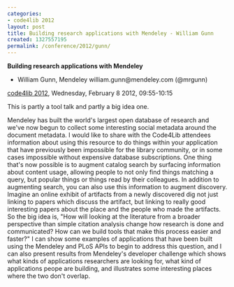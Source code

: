 ```yaml
---
categories:
- code4lib 2012
layout: post
title: Building research applications with Mendeley - William Gunn
created: 1327557195
permalink: /conference/2012/gunn/
---
```

<strong>Building research applications with Mendeley</strong>
<ul>
<li>William Gunn, Mendeley william.gunn@mendeley.com (@mrgunn)</li>
</ul>
<p><a href="/conference/2012">code4lib 2012</a>, Wednesday, February 8 2012, 09:55-10:15</p>
<p>
This is partly a tool talk and partly a big idea one.
</p>
<p>
Mendeley has built the world's largest open database of research and we've now begun to collect some interesting social metadata around the document metadata. I would like to share with the Code4Lib attendees information about using this resource to do things within your application that have previously been impossible for the library community, or in some cases impossible without expensive database subscriptions. One thing that's now possible is to augment catalog search by surfacing information about content usage, allowing people to not only find things matching a query, but popular things or things read by their colleagues. In addition to augmenting search, you can also use this information to augment discovery. Imagine an online exhibit of artifacts from a newly discovered dig not just linking to papers which discuss the artifact, but linking to really good interesting papers about the place and the people who made the artifacts. So the big idea is, "How will looking at the literature from a broader perspective than simple citation analysis change how research is done and communicated? How can we build tools that make this process easier and faster?" I can show some examples of applications that have been built using the Mendeley and PLoS APIs to begin to address this question, and I can also present results from Mendeley's developer challenge which shows what kinds of applications researchers are looking for, what kind of applications peope are building, and illustrates some interesting places where the two don't overlap.
</p>

